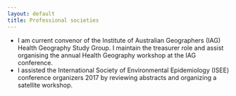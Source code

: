 ```yaml
---
layout: default
title: Professional societies
---
```


- I am current convenor of the Institute of Australian Geographers (IAG) Health Geography Study Group. I maintain the treasurer role and assist organising the annual Health Geography workshop at the IAG conference.
- I assisted the International Society of Environmental Epidemiology (ISEE) conference organizers 2017 by reviewing abstracts and organizing a satellite workshop.